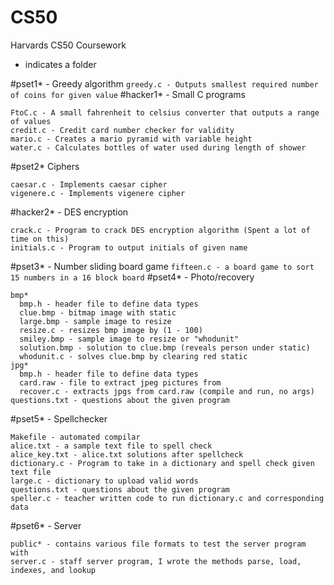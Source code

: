 # CS50
Harvards CS50 Coursework

* indicates a folder

#pset1* - Greedy algorithm
  `greedy.c - Outputs smallest required number of coins for given value`
#hacker1* - Small C programs
  ```
  FtoC.c - A small fahrenheit to celsius converter that outputs a range of values
  credit.c - Credit card number checker for validity
  mario.c - Creates a mario pyramid with variable height
  water.c - Calculates bottles of water used during length of shower
  ```
#pset2* Ciphers
  ```
  caesar.c - Implements caesar cipher
  vigenere.c - Implements vigenere cipher
  ```
#hacker2* - DES encryption
  ```
  crack.c - Program to crack DES encryption algorithm (Spent a lot of time on this)
  initials.c - Program to output initials of given name
  ```
#pset3* - Number sliding board game
  `fifteen.c - a board game to sort 15 numbers in a 16 block board`
#pset4* - Photo/recovery 
  ```
  bmp*
    bmp.h - header file to define data types
    clue.bmp - bitmap image with static
    large.bmp - sample image to resize
    resize.c - resizes bmp image by (1 - 100)
    smiley.bmp - sample image to resize or "whodunit"
    solution.bmp - solution to clue.bmp (reveals person under static)
    whodunit.c - solves clue.bmp by clearing red static
  jpg*
    bmp.h - header file to define data types
    card.raw - file to extract jpeg pictures from
    recover.c - extracts jpgs from card.raw (compile and run, no args)
  questions.txt - questions about the given program
  ```
#pset5* - Spellchecker 
  ```
  Makefile - automated compilar
  alice.txt - a sample text file to spell check
  alice_key.txt - alice.txt solutions after spellcheck
  dictionary.c - Program to take in a dictionary and spell check given text file
  large.c - dictionary to upload valid words
  questions.txt - questions about the given program
  speller.c - teacher written code to run dictionary.c and corresponding data
  ```
#pset6* - Server 
  ```
  public* - contains various file formats to test the server program with
  server.c - staff server program, I wrote the methods parse, load, indexes, and lookup
  
  ```
